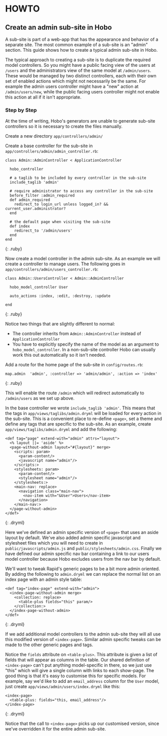 # HOWTO
## Create an admin sub-site in Hobo

A sub-site is part of a web-app that has the appearance and behavior of a separate site. The most
common example of a sub-site is an "admin" section. This guide shows how to create a typical
admin sub-site in Hobo.

The typical approach to creating a sub-site is to duplicate the required model controllers. So you
might have a public facing view of the users at `/users` and the administrators view of the same
model at `/admin/users`. These would be managed by two distinct controllers, each with their own
set of enabled actions which might not necessarily be the same. For example the admin users controller
might have a "new" action at `/admin/users/new`, while the public facing users controller might
not enable this action at all if it isn't appropriate.

### Step by Step

At the time of writing, Hobo's generators are unable to generate sub-site controllers so it is 
necessary to create the files manually.

Create a new directory `app/controllers/admin/`

Create a base controller for the sub-site in `app/controllers/admin/admin_controller.rb`:

    class Admin::AdminController < ApplicationController
  
      hobo_controller

      # a taglib to be included by every controller in the sub-site
      include_taglib 'admin'

      # require administrator to access any controller in the sub-site
      before_filter :admin_required
      def admin_required
        redirect_to login_url unless logged_in? && current_user.administrator?
      end

      # the default page when visiting the sub-site
      def index
        redirect_to '/admin/users'
      end
    end
{: .ruby}

Now create a model controller in the admin sub-site. As an example we will create a controller to manage users. The following goes in `app/controllers/admin/users_controller.rb`:

    class Admin::UsersController < Admin::AdminController

      hobo_model_controller User
  
      auto_actions :index, :edit, :destroy, :update
  
    end
{: .ruby}
  
Notice two things that are slightly different to normal:

* The controller inherits from `Admin::AdminController` instead of `ApplicationController`
* You have to explicitly specify the name of the model as an argument to `hobo_model_controller`. In a non-sub-site controller Hobo can usually work this out automatically so it isn't needed.

Add a route for the home page of the sub-site in `config/routes.rb`:

    map.admin  'admin', :controller => 'admin/admin', :action => 'index'
{: .ruby}

This will enable the route `/admin` which will redirect automatically to
`/admin/users` as we set up above.

In the base controller we wrote `include_taglib 'admin'`. This means that the tags
in `app/views/taglibs/admin.dryml` will be loaded for every action in the sub-site.
This is a convenient place to re-define `<page>`, set a theme and define any tags that
are specific to the sub-site. As an example, create `app/views/taglibs/admin.dryml`
and add the following:

    <def tag="page" extend-with="admin" attrs="layout">
      <% layout ||= 'aside' %>
      <page-without-admin layout="#{layout}" merge>
        <scripts: param>
          <param-content/>
          <javascript name="admin"/>
        </scripts:>
        <stylesheets: param>
          <param-content/>
          <stylesheet name="admin"/>
        </stylesheets:>
        <main-nav: replace>
          <navigation class="main-nav">
            <nav-item with="&User">Users</nav-item>
          </navigation>
        </main-nav:>    
      </page-without-admin>
    </def>
{: .dryml}

Here we've defined an admin specific version of `<page>` that uses an aside layout by
default. We've also added admin specific javascript and stylesheet files which you will
need to create in `public/javascripts/admin.js` and `public/stylesheets/admin.css`. Finally
we have defined our admin specific nav bar containing a link to our users model controller
because Hobo excludes users from the nav bar by default.

We'll want to tweak Rapid's generic pages to be a bit more admin oriented. By adding the following
to `admin.dryml` we can replace the normal list on an index page with an admin style table:

    <def tag="index-page" extend-with="admin">
      <index-page-without-admin merge>
        <collection: replace>
          <table-plus fields="this" param/>
        </collection:>
      </index-page-without-admin>
    </def>
{: .dryml}

If we add additional model controllers to the admin sub-site they will all use this modified
version of `<index-page>`. Similar admin specific tweaks can be made to the other generic pages
and tags.

Notice the `fields` attribute on `<table-plus>`. This attribute is given a list of fields that will appear as columns in the table. Our shared definition of `<index-page>` can't put anything model-specific in there, so we just use "this" which will give a single column with links to each show-page. The good thing is that it's easy to customise this for specific models. For example, say we'd like to add an `email_address` column for the `User` model, just create `app/views/admin/users/index.dryml` like this:

	<index-page>
	  <table-plus: fields="this, email_address"/>
	</index-page>
{: .dryml}
	
Notice that the call to `<index-page>` picks up our customised version, since we've overridden it for the entire admin sub-site.


























